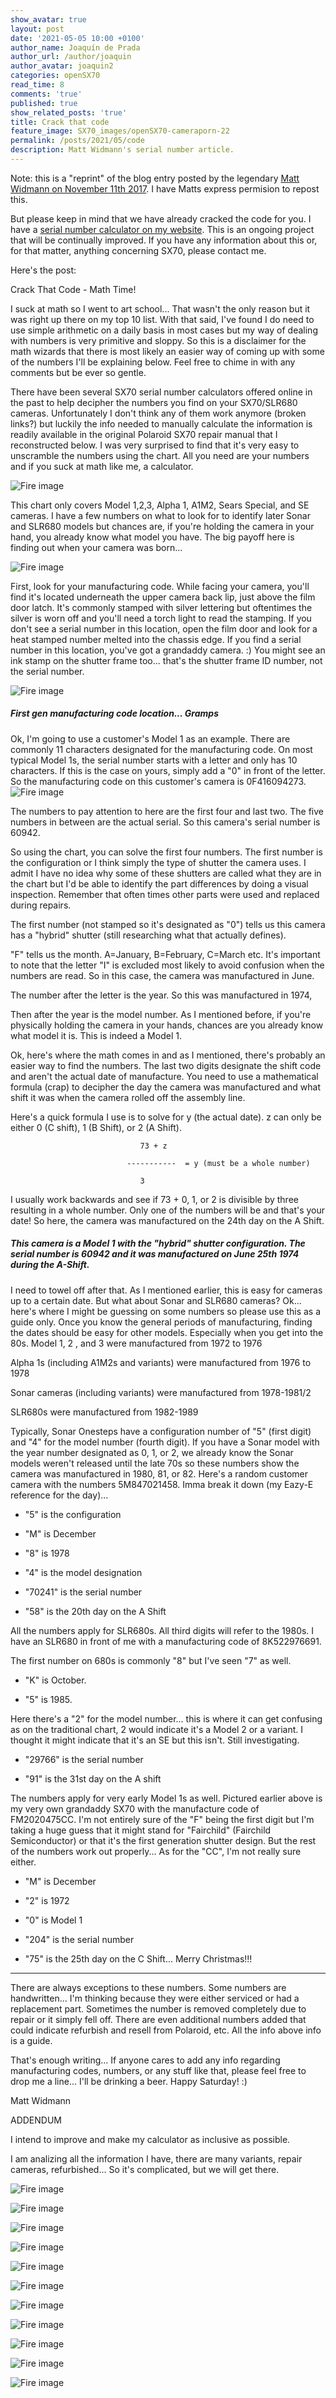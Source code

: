 ```yaml
---
show_avatar: true
layout: post
date: '2021-05-05 10:00 +0100'
author_name: Joaquín de Prada
author_url: /author/joaquin
author_avatar: joaquin2
categories: openSX70
read_time: 8
comments: 'true'
published: true
show_related_posts: 'true'
title: Crack that code
feature_image: SX70_images/openSX70-cameraporn-22
permalink: /posts/2021/05/code
description: Matt Widmann's serial number article.
---
```

Note: this is a "reprint" of the blog entry posted by the legendary [Matt Widmann on November 11th 2017](http://2ndshotsx70.blogspot.com/2017/11/crack-that-manufacturing-code-math-time.html). I have Matts express permision to repost this.

But please keep in mind that we have already cracked the code for you. I have a [serial number calculator on my website](https://opensx70.com/calculator/). This is an ongoing project that will be continually improved. 
If you have any information about this or, for that matter, anything concerning SX70, please contact me.

Here's the post:

Crack That Code - Math Time!

I suck at math so I went to art school... That wasn't the only reason but it was right up there on my top 10 list. With that said, I've found I do need to use simple arithmetic on a daily basis in most cases but my way of dealing with numbers is very primitive and sloppy. So this is a disclaimer for the math wizards that there is most likely an easier way of coming up with some of the numbers I'll be explaining below. Feel free to chime in with any comments but be ever so gentle.

There have been several SX70 serial number calculators offered online in the past to help decipher the numbers you find on your SX70/SLR680 cameras. Unfortunately I don't think any of them work anymore (broken links?) but luckily the info needed to manually calculate the information is readily available in the original Polaroid SX70 repair manual that I reconstructed below. I was very surprised to find that it's very easy to unscramble the numbers using the chart. All you need are your numbers and if you suck at math like me, a calculator.

![Fire image]({{site.url}}/{{site.baseurl}}img/2021/05/SN_chart.jpg)
 
This chart only covers Model 1,2,3, Alpha 1, A1M2, Sears Special, and SE cameras. I have a few numbers on what to look for to identify later Sonar and SLR680 models but chances are, if you're holding the camera in your hand, you already know what model you have. The big payoff here is finding out when your camera was born...
 

![Fire image]({{site.url}}/{{site.baseurl}}img/2021/05/SN_image.jpg)

First, look for your manufacturing code. While facing your camera, you'll find it's located underneath the upper camera back lip, just above the film door latch. It's commonly stamped with silver lettering but oftentimes the silver is worn off and you'll need a torch light to read the stamping. If you don't see a serial number in this location, open the film door and look for a heat stamped number melted into the chassis edge. If you find a serial number in this location, you've got a grandaddy camera. :) You might see an ink stamp on the shutter frame too... that's the shutter frame ID number, not the serial number.


![Fire image]({{site.url}}/{{site.baseurl}}img/2021/05/IMG_20171111_150726.jpg)
##### First gen manufacturing code location... Gramps

Ok, I'm going to use a customer's Model 1 as an example. There are commonly 11 characters designated for the manufacturing code. On most typical Model 1s, the serial number starts with a letter and only has 10 characters. If this is the case on yours, simply add a "0" in front of the letter. So the manufacturing code on this customer's camera is 0F416094273.
![Fire image]({{site.url}}/{{site.baseurl}}img/2021/05/IMG_20171111_144726.jpg)

The numbers to pay attention to here are the first four and last two. The five numbers in between are the actual serial. So this camera's serial number is 60942.
 
So using the chart, you can solve the first four numbers. The first number is the configuration or I think simply the type of shutter the camera uses. I admit I have no idea why some of these shutters are called what they are in the chart but I'd be able to identify the part differences by doing a visual inspection. Remember that often times other parts were used and replaced during repairs.
 
The first number (not stamped so it's designated as "0") tells us this camera has a "hybrid" shutter (still researching what that actually defines).
 
"F" tells us the month. A=January, B=February, C=March etc. It's important to note that the letter "I" is excluded most likely to avoid confusion when the numbers are read. So in this case, the camera was manufactured in June.
 
The number after the letter is the year. So this was manufactured in 1974,
 
Then after the year is the model number. As I mentioned before, if you're physically holding the camera in your hands, chances are you already know what model it is. This is indeed a Model 1.
 
Ok, here's where the math comes in and as I mentioned, there's probably an easier way to find the numbers. The last two digits designate the shift code and aren't the actual date of manufacture. You need to use a mathematical formula (crap) to decipher the day the camera was manufactured and what shift it was when the camera rolled off the assembly line.

Here's a quick formula I use is to solve for y (the actual date). z can only be either 0 (C shift), 1 (B Shift), or 2 (A Shift).

                                 73 + z
								 
                              -----------  = y (must be a whole number)
							  
                                 3

I usually work backwards and see if 73 + 0, 1, or 2 is divisible by three resulting in a whole number. Only one of the numbers will be and that's your date! So here, the camera was manufactured on the 24th day on the A Shift.

##### **This camera is a Model 1 with the "hybrid" shutter configuration. The serial number is 60942 and it was manufactured on June 25th 1974 during the A-Shift.**
 
I need to towel off after that. As I mentioned earlier, this is easy for cameras up to a certain date. But what about Sonar and SLR680 cameras? Ok... here's where I might be guessing on some numbers so please use this as a guide only. Once you know the general periods of manufacturing, finding the dates should be easy for other models. Especially when you get into the 80s.
Model 1, 2 , and 3 were manufactured from 1972 to 1976

Alpha 1s (including A1M2s and variants) were manufactured from 1976 to 1978

Sonar cameras (including variants) were manufactured from 1978-1981/2

SLR680s were manufactured from 1982-1989

Typically, Sonar Onesteps have a configuration number of "5" (first digit) and "4" for the model number (fourth digit). If you have a Sonar model with the year number designated as 0, 1, or 2, we already know the Sonar models weren't released until the late 70s so these numbers show the camera was manufactured in 1980, 81, or 82. Here's a random customer camera with the numbers 5M847021458. Imma break it down (my Eazy-E reference for the day)... 

 - "5" is the configuration

 - "M" is December

 - "8" is 1978

 - "4" is the model designation

 - "70241" is the serial number

 - "58" is the 20th day on the A Shift

All the numbers apply for SLR680s. All third digits will refer to the 1980s. I have an SLR680 in front of me with a manufacturing code of 8K522976691. 

The first number on 680s is commonly "8" but I've seen "7" as well. 

 - "K" is October. 

 - "5" is 1985. 

Here there's a "2" for the model number... this is where it can get confusing as on the traditional chart, 2 would indicate it's a Model 2 or a variant. I thought it might indicate that it's an SE but this isn't. Still investigating.

 - "29766" is the serial number

 - "91" is the 31st day on the A shift

The numbers apply for very early Model 1s as well. Pictured earlier above is my very own grandaddy SX70 with the manufacture code of FM2020475CC. I'm not entirely sure of the "F" being the first digit but I'm taking a huge guess that it might stand for "Fairchild" (Fairchild Semiconductor) or that it's the first generation shutter design. But the rest of the numbers work out properly... As for the "CC", I'm not really sure either.

 - "M" is December

 - "2" is 1972

 - "0" is Model 1

 - "204" is the serial number

 - "75" is the 25th day on the C Shift... Merry Christmas!!!
_______________________________
 
There are always exceptions to these numbers. Some numbers are handwritten... I'm thinking because they were either serviced or had a replacement part. Sometimes the number is removed completely due to repair or it simply fell off. There are even additional numbers added that could indicate refurbish and resell from Polaroid, etc. All the info above info is a guide. 
 
That's enough writing... If anyone cares to add any info regarding manufacturing codes, numbers, or any stuff like that, please feel free to drop me a line... I'll be drinking a beer. Happy Saturday! :)

Matt Widmann

ADDENDUM

I intend to improve and make my calculator as inclusive as possible.

I am analizing all the information I have, there are many variants, repair cameras, refurbished... So it's complicated, but we will get there.

![Fire image]({{site.url}}/{{site.baseurl}}img/2021/05/image00190.jpg)

![Fire image]({{site.url}}/{{site.baseurl}}img/2021/05/Manual-new200.jpg)

![Fire image]({{site.url}}/{{site.baseurl}}img/2021/05/conversion_serial.jpg)

![Fire image]({{site.url}}/{{site.baseurl}}img/2021/05/alpha-serial.jpg)

![Fire image]({{site.url}}/{{site.baseurl}}img/2021/05/model3.jpg)

![Fire image]({{site.url}}/{{site.baseurl}}img/2021/05/6th-inhibit.jpg)

![Fire image]({{site.url}}/{{site.baseurl}}img/2021/05/6th-inhibit-2.jpg)

![Fire image]({{site.url}}/{{site.baseurl}}img/2021/05/9-4-1976.jpg)

![Fire image]({{site.url}}/{{site.baseurl}}img/2021/05/RIB-168.jpg)

![Fire image]({{site.url}}/{{site.baseurl}}img/2021/05/RIB-136-2.jpg)

![Fire image]({{site.url}}/{{site.baseurl}}img/2021/05/RIB-136-1.jpg)










